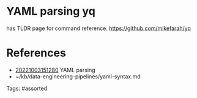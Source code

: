 # YAML parsing yq
has TLDR page for command reference.
https://github.com/mikefarah/yq

# References
- [20221003151280](/zet/20221003151280/) YAML parsing
- ~/kb/data-engineering-pipelines/yaml-syntax.md

Tags:
    #assorted

